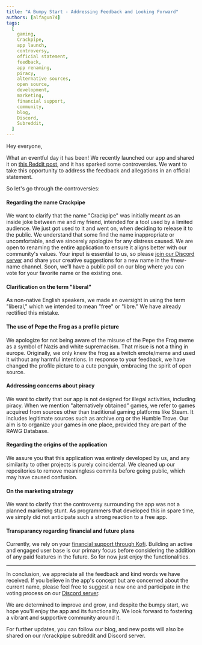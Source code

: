 ```yaml
---
title: "A Bumpy Start - Addressing Feedback and Looking Forward"
authors: [alfagun74]
tags:
  [
    gaming,
    Crackpipe,
    app launch,
    controversy,
    official statement,
    feedback,
    app renaming,
    piracy,
    alternative sources,
    open source,
    development,
    marketing,
    financial support,
    community,
    blog,
    Discord,
    Subreddit,
  ]
---
```


Hey everyone,

What an eventful day it has been! We recently launched our app and shared it on [this Reddit post](https://www.reddit.com/r/selfhosted/comments/14pdu0m/introducing_crackpipe_your_decentralized), and it has sparked some controversies. We want to take this opportunity to address the feedback and allegations in an official statement.

So let's go through the controversies:

#### Regarding the name Crackpipe

We want to clarify that the name "Crackpipe" was initially meant as an inside joke between me and my friend, intended for a tool used by a limited audience. We just got used to it and went on, when deciding to release it to the public. We understand that some find the name inappropriate or uncomfortable, and we sincerely apologize for any distress caused. We are open to renaming the entire application to ensure it aligns better with our community's values. Your input is essential to us, so please [join our Discord server](https://discord.gg/NEdNen2dSu) and share your creative suggestions for a new name in the #new-name channel. Soon, we'll have a public poll on our blog where you can vote for your favorite name or the existing one.

#### Clarification on the term "liberal"

As non-native English speakers, we made an oversight in using the term "liberal," which we intended to mean "free" or "libre." We have already rectified this mistake.

#### The use of Pepe the Frog as a profile picture

We apologize for not being aware of the misuse of the Pepe the Frog meme as a symbol of Nazis and white supremacism. That misue is not a thing in europe. Originally, we only knew the frog as a twitch emote/meme and used it without any harmful intentions. In response to your feedback, we have changed the profile picture to a cute penguin, embracing the spirit of open source.

#### Addressing concerns about piracy

We want to clarify that our app is not designed for illegal activities, including piracy. When we mention "alternatively obtained" games, we refer to games acquired from sources other than traditional gaming platforms like Steam. It includes legitimate sources such as archive.org or the Humble Trove. Our aim is to organize your games in one place, provided they are part of the RAWG Database.

#### Regarding the origins of the application

We assure you that this application was entirely developed by us, and any similarity to other projects is purely coincidental. We cleaned up our repositories to remove meaningless commits before going public, which may have caused confusion.

#### On the marketing strategy

We want to clarify that the controversy surrounding the app was not a planned marketing stunt. As programmers that developed this in spare time, we simply did not anticipate such a strong reaction to a free app.

#### Transparancy regarding financial and future plans

Currently, we rely on your [financial support through Kofi](https://ko-fi.com/phalcode). Building an active and engaged user base is our primary focus before considering the addition of any paid features in the future. So for now just enjoy the functionalities.

---

In conclusion, we appreciate all the feedback and kind words we have received. If you believe in the app's concept but are concerned about the current name, please feel free to suggest a new one and participate in the voting process on our [Discord server](https://discord.gg/NEdNen2dSu).

We are determined to improve and grow, and despite the bumpy start, we hope you'll enjoy the app and its functionality. We look forward to fostering a vibrant and supportive community around it.

For further updates, you can follow our blog, and new posts will also be shared on our r/crackpipe subreddit and Discord server.
